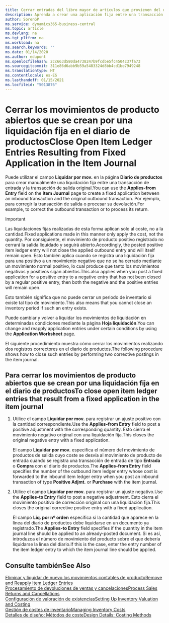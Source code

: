 ```yaml
---
title: Cerrar entradas del libro mayor de artículos que provienen del uso de una aplicación fija
description: Aprenda a crear una aplicación fija entre una transacción de entrada y la transacción de salida original en el diario de productos.
author: SorenGP
ms.service: dynamics365-business-central
ms.topic: article
ms.devlang: na
ms.tgt_pltfrm: na
ms.workload: na
ms.search.keywords: ''
ms.date: 01/14/2020
ms.author: edupont
ms.openlocfilehash: 2cc663d580da4738247b9fcdbe5fc4504c37fa73
ms.sourcegitcommit: 311e86d6abb9b59a5483324d8bb4cd1be7949248
ms.translationtype: HT
ms.contentlocale: es-ES
ms.lasthandoff: 01/15/2021
ms.locfileid: "5013876"
---
```

# <a name="close-open-item-ledger-entries-resulting-from-fixed-application-in-the-item-journal"></a><span data-ttu-id="bfccf-103">Cerrar los movimientos de producto abiertos que se crean por una liquidación fija en el diario de productos</span><span class="sxs-lookup"><span data-stu-id="bfccf-103">Close Open Item Ledger Entries Resulting from Fixed Application in the Item Journal</span></span>

<span data-ttu-id="bfccf-104">Puede utilizar el campo **Liquidar por mov.** en la página **Diario de productos** para crear manualmente una liquidación fija entre una transacción de entrada y la transacción de salida original.</span><span class="sxs-lookup"><span data-stu-id="bfccf-104">You can use the **Applies-from Entry** field on the **Item Journal** page to create a fixed application between an inbound transaction and the original outbound transaction.</span></span> <span data-ttu-id="bfccf-105">Por ejemplo, para corregir la transacción de salida o procesar su devolución.</span><span class="sxs-lookup"><span data-stu-id="bfccf-105">For example, to correct the outbound transaction or to process its return.</span></span>  

> [!IMPORTANT]  
> <span data-ttu-id="bfccf-106">Las liquidaciones fijas realizadas de esta forma aplican solo al coste, no a la cantidad.</span><span class="sxs-lookup"><span data-stu-id="bfccf-106">Fixed applications made in this manner only apply the cost, not the quantity.</span></span> <span data-ttu-id="bfccf-107">Por consiguiente, el movimiento de producto positivo registrado no cerrará la salida liquidado y seguirá abierto.</span><span class="sxs-lookup"><span data-stu-id="bfccf-107">Accordingly, the posted positive item ledger entry will not close the applied outbound entry and will itself remain open.</span></span> <span data-ttu-id="bfccf-108">Esto también aplica cuando se registra una liquidación fija para una positivo a un movimiento negativo que no se ha cerrado mediante un movimiento normal positivo, lo cual produce que tanto los movimientos negativos y positivos sigan abiertos.</span><span class="sxs-lookup"><span data-stu-id="bfccf-108">This also applies when you post a fixed application for a positive entry to a negative entry that has not been closed by a regular positive entry, then both the negative and the positive entries will remain open.</span></span>  
>
> <span data-ttu-id="bfccf-109">Esto también significa que no puede cerrar un periodo de inventario si existe tal tipo de movimiento.</span><span class="sxs-lookup"><span data-stu-id="bfccf-109">This also means that you cannot close an inventory period if such an entry exists.</span></span>  

<span data-ttu-id="bfccf-110">Puede cambiar y volver a liquidar los movimientos de liquidación en determinadas condiciones mediante la página **Hoja liquidación**.</span><span class="sxs-lookup"><span data-stu-id="bfccf-110">You can change and reapply application entries under certain conditions by using the **Application Worksheet** page.</span></span>  

<span data-ttu-id="bfccf-111">El siguiente procedimiento muestra cómo cerrar los movimientos realizando dos registros correctores en el diario de productos.</span><span class="sxs-lookup"><span data-stu-id="bfccf-111">The following procedure shows how to close such entries by performing two corrective postings in the item journal.</span></span>  

## <a name="to-close-open-item-ledger-entries-that-result-from-a-fixed-application-in-the-item-journal"></a><span data-ttu-id="bfccf-112">Para cerrar los movimientos de producto abiertos que se crean por una liquidación fija en el diario de productos</span><span class="sxs-lookup"><span data-stu-id="bfccf-112">To close open item ledger entries that result from a fixed application in the item journal</span></span>  

1. <span data-ttu-id="bfccf-113">Utilice el campo **Liquidar por mov.** para registrar un ajuste positivo con la cantidad correspondiente.</span><span class="sxs-lookup"><span data-stu-id="bfccf-113">Use the **Applies-from Entry** field to post a positive adjustment with the corresponding quantity.</span></span> <span data-ttu-id="bfccf-114">Esto cierra el movimiento negativo original con una liquidación fija.</span><span class="sxs-lookup"><span data-stu-id="bfccf-114">This closes the original negative entry with a fixed application.</span></span>  

    <span data-ttu-id="bfccf-115">El campo **Liquidar por mov.** especifica el número del movimiento de productos de salida cuyo coste se desvía al movimiento de producto de entrada cuando se registra una transacción de entrada de tipo **Entrada** o **Compra** con el diario de productos.</span><span class="sxs-lookup"><span data-stu-id="bfccf-115">The **Applies-from Entry** field specifies the number of the outbound item ledger entry whose cost is forwarded to the inbound item ledger entry when you post an inbound transaction of type **Positive Adjmt.** or **Purchase** with the item journal.</span></span>  
2. <span data-ttu-id="bfccf-116">Utilice el campo **Liquidar por mov.** para registrar un ajuste negativo.</span><span class="sxs-lookup"><span data-stu-id="bfccf-116">Use the **Applies-to Entry** field to post a negative adjustment.</span></span> <span data-ttu-id="bfccf-117">Esto cierra el movimiento positivo de corrección original con una liquidación fija.</span><span class="sxs-lookup"><span data-stu-id="bfccf-117">This closes the original corrective positive entry with a fixed application.</span></span>  

    <span data-ttu-id="bfccf-118">El campo **Liq. por nº orden** especifica si la cantidad que aparece en la línea del diario de productos debe liquidarse en un documento ya registrado.</span><span class="sxs-lookup"><span data-stu-id="bfccf-118">The **Applies-to Entry** field specifies if the quantity in the item journal line should be applied to an already-posted document.</span></span> <span data-ttu-id="bfccf-119">Si es así, introduzca el número de movimiento del producto sobre el que debería liquidarse la línea del diario.</span><span class="sxs-lookup"><span data-stu-id="bfccf-119">If this is the case, enter the entry number of the item ledger entry to which the item journal line should be applied.</span></span>

## <a name="see-also"></a><span data-ttu-id="bfccf-120">Consulte también</span><span class="sxs-lookup"><span data-stu-id="bfccf-120">See Also</span></span>

[<span data-ttu-id="bfccf-121">Eliminar y liquidar de nuevo los movimientos contables de producto</span><span class="sxs-lookup"><span data-stu-id="bfccf-121">Remove and Reapply Item Ledger Entries</span></span>](finance-how-to-remove-and-reapply-item-entries.md)  
[<span data-ttu-id="bfccf-122">Procesamiento de devoluciones de ventas y cancelaciones</span><span class="sxs-lookup"><span data-stu-id="bfccf-122">Process Sales Returns and Cancellations</span></span>](sales-how-process-sales-returns-cancellations.md)  
[<span data-ttu-id="bfccf-123">Configuración de valoración de existencias</span><span class="sxs-lookup"><span data-stu-id="bfccf-123">Setting Up Inventory Valuation and Costing</span></span>](finance-set-up-inventory-valuation-and-costing.md)  
[<span data-ttu-id="bfccf-124">Gestión de costes de inventario</span><span class="sxs-lookup"><span data-stu-id="bfccf-124">Managing Inventory Costs</span></span>](finance-manage-inventory-costs.md)  
[<span data-ttu-id="bfccf-125">Detalles de diseño: Métodos de coste</span><span class="sxs-lookup"><span data-stu-id="bfccf-125">Design Details: Costing Methods</span></span>](design-details-costing-methods.md)

